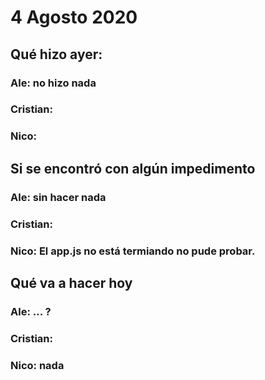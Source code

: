 # 4 Agosto 2020

## Qué hizo ayer:
### Ale: no hizo nada 
### Cristian:
### Nico: 



## Si se encontró con algún impedimento
### Ale: sin hacer nada
### Cristian: 
### Nico: El app.js no está termiando no pude probar.

## Qué va a hacer hoy
### Ale: ... ?
### Cristian:
### Nico: nada

